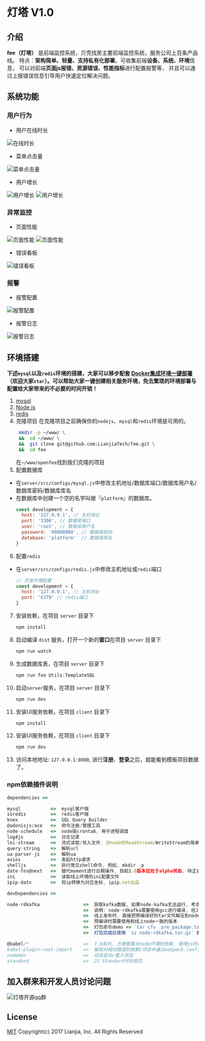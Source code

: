 # 灯塔 V1.0

## 介绍
**fee（灯塔）** 是前端监控系统，贝壳找房主要前端监控系统，服务公司上百条产品线。
特点：**架构简单、轻量、支持私有化部署**。可收集前端**设备、系统、环境**信息，
可以对前端**页面js报错、资源错误、性能指标**进行配置报警等，
并且可以通过上报错误信息引导用户快速定位解决问题。
## 系统功能

### 用户行为

- 用户在线时长

![在线时长](/images/fee/1.0/onlineTime.png)

- 菜单点击量

![菜单点击量](/images/fee/1.0/menuClick.jpg)

- 用户增长

![用户增长](/images/fee/1.0/userGrowth_01.jpg)
![用户增长](/images/fee/1.0/userGrowth_02.jpg)

### 异常监控

- 页面性能

![页面性能](/images/fee/1.0/perf_01.jpg)
![页面性能](/images/fee/1.0/perf_02.jpg)

- 错误看板

![错误看板](/images/fee/1.0/error.jpg)

### 报警

- 报警配置

![报警配置](/images/fee/1.0/alarmConfig.jpg)

- 报警日志

![报警日志](/images/fee/1.0/alarmLog.jpg)

## 环境搭建

**下述`mysql`以及`redis`环境的搭建，大家可以移步配套 [Docker集成环境一键部署](https://github.com/alphawq/Fee-dev-docker)（欢迎大家`star`）。可以帮助大家一键创建相关服务环境，免去繁琐的环境部署与配置给大家带来的不必要的时间开销！**
1. [mysql](https://www.mysql.com/)
2. [Node.js](http://nodejs.cn/)
3. [redis](https://redis.io/)
4. 克隆项目 在克隆项目之前确保你的`nodejs`、`mysql`和`redis`环境是可用的。
   ```bash
    mkdir -p ~/www/ \
    &&  cd ~/www/ \
    &&  git clone git@github.com:LianjiaTech/fee.git \
    &&  cd fee
    ```
    在`~/www/openfee`找到我们克隆的项目
5. 配置数据库
- 在`server/src/configs/mysql.js`中修改主机地址/数据库端口/数据库用户名/数据库密码/数据库库名
- 在数据库中创建一个空的名字叫做『`platform`』的数据库。
    ```javascript
    const development = {
      host: '127.0.0.1', // 主机地址
      port: '3306', // 数据库端口
      user: 'root', // 数据库用户名
      password: '00000000', // 数据库密码
      database: 'platform'  // 数据库库名
    }
    ```
6. 配置`redis`
- 在`server/src/configs/redis.js`中修改主机地址或`redis`端口
    ```javascript
    // 开发环境配置
    const development = {
      host: '127.0.0.1', // 主机地址
      port: '6379' // redis端口
    }
    ```
7. 安装依赖，在项目 `server` 目录下
   ```javascript
   npm install
   ```
8. 启动编译 `dist` 服务，打开一个新的**窗口**在项目 `server` 目录下
   ```javascript
   npm run watch
   ```
9. 生成数据库表，在项目 `server` 目录下
   ```javascript
   npm run fee Utils:TemplateSQL 
   ```
1. 启动`server`服务，在项目 `server` 目录下
   ```javascript
   npm run dev
   ```
1. 安装UI服务依赖，在项目 `client` 目录下
   ```javascript
   npm install
   ```
1. 安装UI服务依赖，在项目 `client` 目录下
   ```javascript
   npm run dev
   ```

1. 访问本地地址: `127.0.0.1:8080`, 进行**注册**、**登录**之后，就能看到模板项目数据了。

### npm依赖插件说明

```javascript
dependencies =>

mysql           =>  mysql客户端
ioredis         =>  redis客户端
knex            =>  SQL Query Builder
@adonisjs/ace   =>  命令注册/管理工具
node-schedule   =>  node版crontab, 用于进程调度
log4js          =>  日志记录
lei-stream      =>  流式读取/写入文件. 对node的ReadStream/WriteStream的简单封装
query-string    =>  解析url
ua-parser-js    =>  解析ua
axios           =>  发起http请求
shelljs         =>  执行常见shell命令, 例如, mkdir -p
date-fns@next   =>  替代moment进行日期操作, 目前2.0版本还处于alpha状态, 待正式发布后即可取消@next标记
ini             =>  读取线上环境的ini配置文件
ipip-datx       =>  将ip转换为对应坐标, ipip.net出品

devDependencies =>

node-rdkafka                =>  获取kafka数据, 如果node-kafka无法运行, 考虑本机中是否有librdkafka库 => `sudo apt-get install librdkafka-dev` & 本机是否安装了Python2.7
                            =>  说明: node-rdkafka需要使用gcc进行编译, 但Jinkins上没有相应的编译脚本, 为了能从Jinkins上编译通过, 将`node-rdkfka`放在了dev依赖中.
                            =>  线上发布时, 直接把预编译好的tar文件解压到node_module文件夹里, 跳过gcc编译流程(开发机环境和线上环境一致, 因此使用开发机进行预编译)
                            =>  预编译时需要使用和线上node一致的版本
                            =>  打包命令demo => `tar cfv  pre_package.tar.gz node-rdkafka nan bindings`
                            =>  打包完成后使用 `sz node-rdkafka.tar.gz` 即可将文件下载到本机

@babel/*                    =>  7.0系列, 方便脱离对node环境的依赖, 使用js的最新特性
babel-plugin-root-import    =>  解除对相对路径的依赖(项目中通过webpack.config.js(WebStrom) & jsconfig.json(VSCode)辅助编辑器识别路径)
nodemon                     =>  动态启动/载入项目
standard                    =>  JS Standard代码规范
```

## 加入群来和开发人员讨论问题

![灯塔开源qq群](/images/fee/1.0/qq.jpeg)

## License

[MIT](http://opensource.org/licenses/MIT) Copyright(c) 2017 Lianjia, Inc. All Rights Reserved